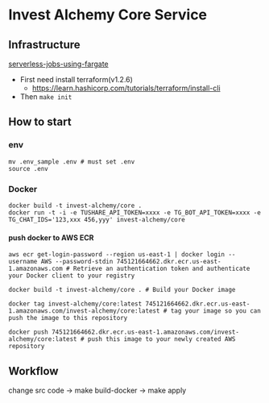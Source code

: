 # Invest Alchemy Core Service

## Infrastructure

[serverless-jobs-using-fargate](https://github.com/z0ph/serverless-jobs-using-fargate)

- First need install terraform(v1.2.6)
  - https://learn.hashicorp.com/tutorials/terraform/install-cli
- Then `make init`

## How to start

### env

```
mv .env_sample .env # must set .env
source .env
```

### Docker

```
docker build -t invest-alchemy/core .
docker run -t -i -e TUSHARE_API_TOKEN=xxxx -e TG_BOT_API_TOKEN=xxxx -e TG_CHAT_IDS='123,xxx 456,yyy' invest-alchemy/core
```

#### push docker to AWS ECR

```
aws ecr get-login-password --region us-east-1 | docker login --username AWS --password-stdin 745121664662.dkr.ecr.us-east-1.amazonaws.com # Retrieve an authentication token and authenticate your Docker client to your registry

docker build -t invest-alchemy/core . # Build your Docker image

docker tag invest-alchemy/core:latest 745121664662.dkr.ecr.us-east-1.amazonaws.com/invest-alchemy/core:latest # tag your image so you can push the image to this repository

docker push 745121664662.dkr.ecr.us-east-1.amazonaws.com/invest-alchemy/core:latest # push this image to your newly created AWS repository
```

## Workflow

change src code -> make build-docker -> make apply